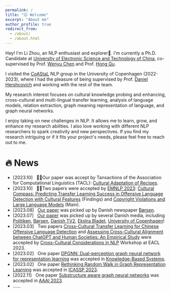 ```yaml
---
permalink: /
title: "😊 Welcome"
excerpt: "About me"
author_profile: true
redirect_from: 
  - /about/
  - /about.html
---
```



Hey! I'm Li Zhou, an NLP enthusiast and explorer🤗. 
I'm currently a Ph.D. Candidate at [University of Electronic Science and Technology of China](https://www.uestc.edu.cn/), 
co-supervised by Prof. [Wenyu Chen](https://www.researchgate.net/profile/Wenyu-Chen-10) and Prof. [Hong Qu](https://www.researchgate.net/profile/Hong-Qu-4).

I visited the [CoAStaL](https://coastalcph.github.io/) NLP group in the University of Copenhagen (2022-2023), 
where I had the pleasure of being supervised by Prof. [Daniel Hershcovich](https://danielhers.github.io/) and working with the rest of the team.

My research interest focuses on cultural knowledge probing and enhancing, 
cross-cultural and multi-lingual transfer learning, 
analysis of language models, 
relation extraction,
graph meaning representation of language, 
and graph neural networks.

I enjoy taking on new challenges in NLP. 
It allows me to learn, grow, and enhance my research abilities. 
I also love working with different NLP researchers to spark creativity and new perspectives. 
If you find my research intriguing or if it fits your project's needs, 
please feel free to reach out to me.


# 🔥 News

* [2023.10] &nbsp; 🎉🥳Our paper was accept by Tansactions of the Association for Computational Linguistics (TACL): [Cultural Adaptation of Recipes]().
* [2023.10] &nbsp; 🎉🥳Two papers were accepted by [EMNLP 2023](https://2023.emnlp.org/): [Cultural Compass: Predicting Transfer Learning Success in Offensive Language Detection with Cultural Features](https://arxiv.org/abs/2310.06458) (Findings) and [Copyright Violations and Large Language Models]() (Main).
* [2023.08] &nbsp; [Our paper](https://aclanthology.org/2023.c3nlp-1.7/) was picked up by Danish newspaper [Børsen](https://borsen.dk/nyheder/ai/populaer-chatbot-promoverer-amerikanske-vaerdier-og-normer).
* [2023.07] &nbsp; [Our paper](https://aclanthology.org/2023.c3nlp-1.7/) was picked up by several Danish media, including [Politiken](https://politiken.dk/debat/klummer/jarlner/art9429359/Samtalerobot-er-et-redskab-for-amerikansk-kulturimperialisme), [Børsen](https://ekstrabladet.dk/nyheder/samfund/chatgpt-fremmer-amerikanske-normer-og-vaerdier/9856186), [Danish TV2](https://www.tv2kosmopol.dk/nyhedsarkiv?date=2023-07-10&clip=634dda2b-8303-4527-aeff-a96418116135), [Ekstra Bladet](https://ekstrabladet.dk/nyheder/samfund/chatgpt-fremmer-amerikanske-normer-og-vaerdier/9856186), [University of Copenhagen](https://di.ku.dk/english/news/2023/chatgpt-promotes-american-norms-and-values/)!
* [2023.03] &nbsp; Two papers [Cross-Cultural Transfer Learning for Chinese Offensive Language Detection](https://aclanthology.org/2023.c3nlp-1.2/) and [Assessing Cross-Cultural Alignment between ChatGPT and Human Societies: An Empirical Study](https://aclanthology.org/2023.c3nlp-1.7/) were accepted by [Cross-Cultural Considerations in NLP](https://sites.google.com/view/c3nlp) Workshop at EACL 2023.
* [2023.02] &nbsp; One paper [DPGNN: Dual-perception graph neural network for representation learning](https://www.sciencedirect.com/science/article/pii/S0950705123001272) was accepted in [Knowledge-Based Systems](https://www.sciencedirect.com/journal/knowledge-based-systems).
* [2023.02] &nbsp; One paper [Rethinking Random Walk in Graph Representation Learning](https://ieeexplore.ieee.org/abstract/document/10096316/) was accepted in [ICASSP 2023](https://2023.ieeeicassp.org/).
* [2022.11] &nbsp; One paper [Substructure aware graph neural networks](https://ojs.aaai.org/index.php/AAAI/article/view/26318) was accepted in [AAAI 2023](https://aaai-23.aaai.org/).
* ……
